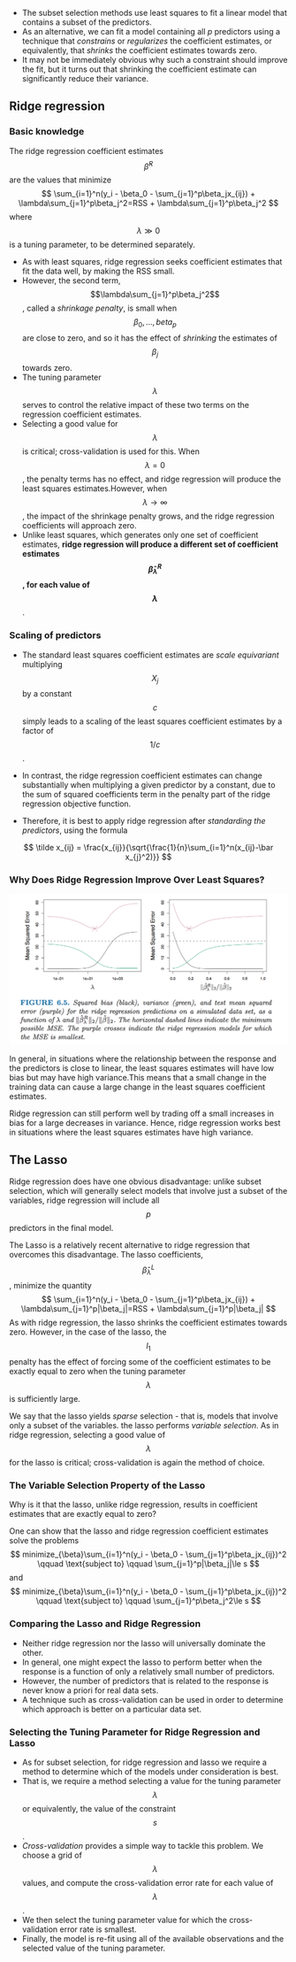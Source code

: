 * The subset selection methods use least squares to fit a linear model that contains a subset of the predictors.
* As an alternative, we can fit a model containing all *p* predictors using a technique that *constrains* or *regularizes* the coefficient estimates, or equivalently, that *shrinks* the coefficient estimates towards zero.
* It may not be immediately obvious why such a constraint should improve the fit, but it turns out that shrinking the coefficient estimate can significantly reduce their variance.

## Ridge regression

### Basic knowledge

The ridge regression coefficient estimates $$\hat \beta^R$$ are the values that minimize
$$
\sum_{i=1}^n(y_i - \beta_0 - \sum_{j=1}^p\beta_jx_{ij}) + \lambda\sum_{j=1}^p\beta_j^2=RSS + \lambda\sum_{j=1}^p\beta_j^2
$$
where $$\lambda \gg 0$$ is a tuning parameter, to be determined separately.

* As with least squares, ridge regression seeks coefficient estimates that fit the data well, by making the RSS small.
* However, the second term, $$\lambda\sum_{j=1}^p\beta_j^2$$, called a *shrinkage penalty*, is small when $$\beta_0, \ldots,beta_p$$ are close to zero, and so it has the effect of *shrinking* the estimates of $$\beta_j$$ towards zero.
* The tuning parameter $$\lambda$$ serves to control the relative impact of these two terms on the regression coefficient estimates.
* Selecting a good value for $$\lambda$$ is critical; cross-validation is used for this. When $$\lambda=0$$, the penalty terms has no effect, and ridge regression will produce the least squares estimates.However, when $$\lambda \to \infty$$, the impact of the shrinkage penalty grows, and the ridge regression coefficients will approach zero.
* Unlike least squares, which generates only one set of coefficient estimates, **ridge regression will produce a different set of coefficient estimates $$\hat \beta_{\lambda}^R$$, for each value of $$\lambda$$**.

### Scaling of predictors

* The standard least squares coefficient estimates are *scale equivariant* multiplying $$X_j$$ by a constant $$c$$ simply leads to a scaling of the least squares coefficient estimates by a factor of $$1/c$$.

* In contrast, the ridge regression coefficient estimates can change substantially when multiplying a given predictor by a constant, due to the sum of squared coefficients term in the penalty part of the ridge regression objective function.

* Therefore, it is best to apply ridge regression after *standarding the predictors*, using the formula

$$
\tilde x_{ij} = \frac{x_{ij}}{\sqrt{\frac{1}{n}\sum_{i=1}^n(x_{ij}-\bar x_{j}^2)}}
$$

### Why Does Ridge Regression Improve Over Least Squares?

![](figure_6.5.png)

In general, in situations where the relationship between the response and the predictors is close to linear, the least squares estimates will have low bias but may have high variance.This means that a small change in the training data can cause a large change in the least squares coefficient estimates.

Ridge regression can still perform well by trading off a small increases in bias for a large decreases in variance. Hence, ridge regression works best in situations where the least squares estimates have high variance.

## The Lasso

Ridge regression does have one obvious disadvantage: unlike subset selection, which will generally select models that involve just a subset of the variables, ridge regression will include all $$p$$ predictors in the final model.

The Lasso is a relatively recent alternative to ridge regression that overcomes this disadvantage. The lasso coefficients, $$\hat \beta_{\lambda}^L$$, minimize the quantity
$$
\sum_{i=1}^n(y_i - \beta_0 - \sum_{j=1}^p\beta_jx_{ij}) + \lambda\sum_{j=1}^p|\beta_j|=RSS + \lambda\sum_{j=1}^p|\beta_j|
$$
As with ridge regression, the lasso shrinks the coefficient estimates towards zero. However, in the case of the lasso, the $$l_1$$ penalty has the effect of forcing some of the coefficient estimates to be exactly equal to zero when the tuning parameter $$\lambda$$ is sufficiently large.

We say that the lasso yields *sparse* selection - that is, models that involve only a subset of the variables. the lasso performs *variable selection*. As in ridge regression, selecting a good value of $$\lambda$$ for the lasso is critical; cross-validation is again the method of choice.

### The Variable Selection Property of the Lasso

Why is it that the lasso, unlike ridge regression, results in coefficient estimates that are exactly equal to zero?

One can show that the lasso and ridge regression coefficient estimates solve the problems
$$
minimize_{\beta}\sum_{i=1}^n(y_i - \beta_0 - \sum_{j=1}^p\beta_jx_{ij})^2 \qquad \text{subject to} \qquad \sum_{j=1}^p|\beta_j|\le s
$$
and
$$
minimize_{\beta}\sum_{i=1}^n(y_i - \beta_0 - \sum_{j=1}^p\beta_jx_{ij})^2 \qquad \text{subject to} \qquad \sum_{j=1}^p\beta_j^2\le s
$$

### Comparing the Lasso and Ridge Regression

* Neither ridge regression nor the lasso will universally dominate the other.
* In general, one might expect the lasso to perform better when the response is a function of only a relatively small number of predictors.
* However, the number of predictors that is related to the response is never know a priori for real data sets.
* A technique such as cross-validation can be used in order to determine which approach is better on a particular data set.

###  Selecting the Tuning Parameter for Ridge Regression and Lasso

* As for subset selection, for ridge regression and lasso we require a method to determine which of the models under consideration is best.
* That is, we require a method selecting a value for the tuning parameter $$\lambda$$ or equivalently, the value of the constraint $$s$$.
* *Cross-validation* provides a simple way to tackle this problem. We choose a grid of $$\lambda$$ values, and compute the cross-validation error rate for each value of $$\lambda$$.
* We then select the tuning parameter value for which the cross-validation error rate is smallest.
* Finally, the model is re-fit using all of the available observations and the selected value of the tuning parameter.

